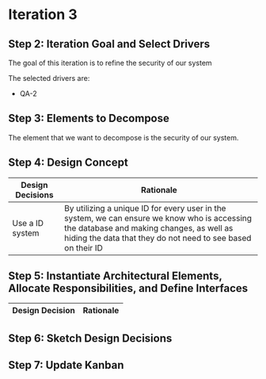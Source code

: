 # Iteration 3

## Step 2: Iteration Goal and Select Drivers

The goal of this iteration is to refine the security of our system

The selected drivers are:

* QA-2


## Step 3: Elements to Decompose

The element that we want to decompose is the security of our system.

## Step 4: Design Concept

| Design Decisions | Rationale |
| ---------------- | --------- |
| Use a ID system | By utilizing a unique ID for every user in the system, we can ensure we know who is accessing the database and making changes, as well as hiding the data that they do not need to see based on their ID |


## Step 5: Instantiate Architectural Elements, Allocate Responsibilities, and Define Interfaces

| Design Decision | Rationale |
| --------------- | --------- |

## Step 6: Sketch Design Decisions

## Step 7: Update Kanban
